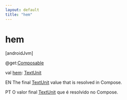 ```yaml
---
layout: default
title: "hem"
---
```


# hem

[androidJvm]

@get:[Composable](https://developer.android.com/reference/kotlin/androidx/compose/runtime/Composable.html)

val [hem](hem.md): [TextUnit](https://developer.android.com/reference/kotlin/androidx/compose/ui/unit/TextUnit.html)

EN The final [TextUnit](https://developer.android.com/reference/kotlin/androidx/compose/ui/unit/TextUnit.html) value that is resolved in Compose.

PT O valor final [TextUnit](https://developer.android.com/reference/kotlin/androidx/compose/ui/unit/TextUnit.html) que é resolvido no Compose.